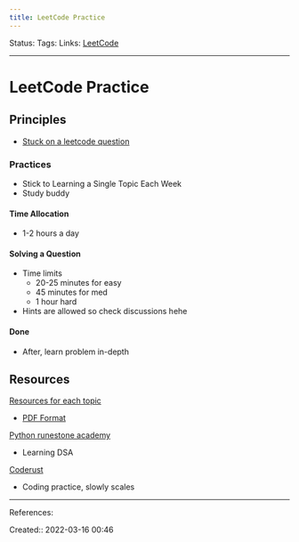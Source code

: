 ```yaml
---
title: LeetCode Practice
---
```

Status: 
Tags: 
Links: [LeetCode](out/leetcode.md)
___
# LeetCode Practice
## Principles
- [Stuck on a leetcode question](out/stuck-on-a-leetcode-question.md)
### Practices
- Stick to Learning a Single Topic Each Week
- Study buddy
#### Time Allocation
- 1-2 hours a day
#### Solving a Question
- Time limits
	- 20-25 minutes for easy
	- 45 minutes for med
	- 1 hour hard
- Hints are allowed so check discussions hehe
#### Done
- After, learn problem in-depth
## Resources
[Resources for each topic](https://leetcode.com/discuss/general-discussion/494279/comprehensive-data-structure-and-algorithm-study-guide)
- [PDF Format](file:///C:/Users/John/Downloads/CI_DSA_study_guide.pdf)

[Python runestone academy](https://runestone.academy/ns/books/published/pythonds/index.html)
- Learning DSA

[Coderust](https://www.educative.io/courses/coderust-hacking-the-coding-interview)
- Coding practice, slowly scales
___
References:

Created:: 2022-03-16 00:46
